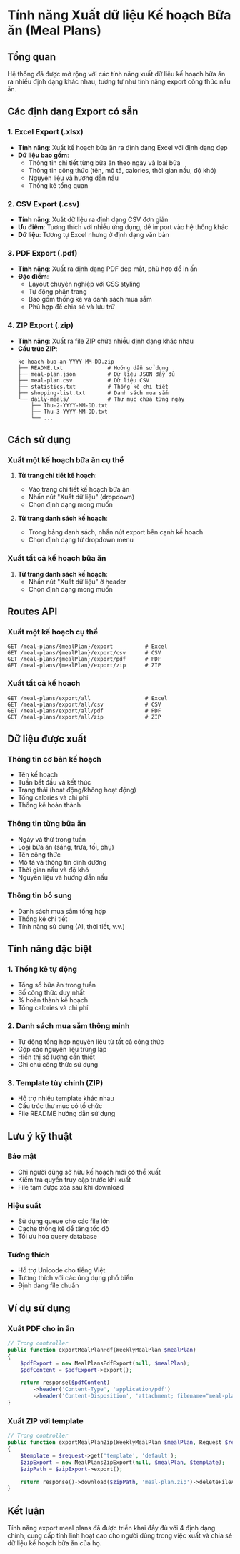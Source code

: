 # Tính năng Xuất dữ liệu Kế hoạch Bữa ăn (Meal Plans)

## Tổng quan

Hệ thống đã được mở rộng với các tính năng xuất dữ liệu kế hoạch bữa ăn ra nhiều định dạng khác nhau, tương tự như tính năng export công thức nấu ăn.

## Các định dạng Export có sẵn

### 1. Excel Export (.xlsx)

-   **Tính năng**: Xuất kế hoạch bữa ăn ra định dạng Excel với định dạng đẹp
-   **Dữ liệu bao gồm**:
    -   Thông tin chi tiết từng bữa ăn theo ngày và loại bữa
    -   Thông tin công thức (tên, mô tả, calories, thời gian nấu, độ khó)
    -   Nguyên liệu và hướng dẫn nấu
    -   Thống kê tổng quan

### 2. CSV Export (.csv)

-   **Tính năng**: Xuất dữ liệu ra định dạng CSV đơn giản
-   **Ưu điểm**: Tương thích với nhiều ứng dụng, dễ import vào hệ thống khác
-   **Dữ liệu**: Tương tự Excel nhưng ở định dạng văn bản

### 3. PDF Export (.pdf)

-   **Tính năng**: Xuất ra định dạng PDF đẹp mắt, phù hợp để in ấn
-   **Đặc điểm**:
    -   Layout chuyên nghiệp với CSS styling
    -   Tự động phân trang
    -   Bao gồm thống kê và danh sách mua sắm
    -   Phù hợp để chia sẻ và lưu trữ

### 4. ZIP Export (.zip)

-   **Tính năng**: Xuất ra file ZIP chứa nhiều định dạng khác nhau
-   **Cấu trúc ZIP**:
    ```
    ke-hoach-bua-an-YYYY-MM-DD.zip
    ├── README.txt              # Hướng dẫn sử dụng
    ├── meal-plan.json          # Dữ liệu JSON đầy đủ
    ├── meal-plan.csv           # Dữ liệu CSV
    ├── statistics.txt          # Thống kê chi tiết
    ├── shopping-list.txt       # Danh sách mua sắm
    └── daily-meals/            # Thư mục chứa từng ngày
        ├── Thu-2-YYYY-MM-DD.txt
        ├── Thu-3-YYYY-MM-DD.txt
        └── ...
    ```

## Cách sử dụng

### Xuất một kế hoạch bữa ăn cụ thể

1. **Từ trang chi tiết kế hoạch**:

    - Vào trang chi tiết kế hoạch bữa ăn
    - Nhấn nút "Xuất dữ liệu" (dropdown)
    - Chọn định dạng mong muốn

2. **Từ trang danh sách kế hoạch**:
    - Trong bảng danh sách, nhấn nút export bên cạnh kế hoạch
    - Chọn định dạng từ dropdown menu

### Xuất tất cả kế hoạch bữa ăn

1. **Từ trang danh sách kế hoạch**:
    - Nhấn nút "Xuất dữ liệu" ở header
    - Chọn định dạng mong muốn

## Routes API

### Xuất một kế hoạch cụ thể

```
GET /meal-plans/{mealPlan}/export          # Excel
GET /meal-plans/{mealPlan}/export/csv      # CSV
GET /meal-plans/{mealPlan}/export/pdf      # PDF
GET /meal-plans/{mealPlan}/export/zip      # ZIP
```

### Xuất tất cả kế hoạch

```
GET /meal-plans/export/all                 # Excel
GET /meal-plans/export/all/csv             # CSV
GET /meal-plans/export/all/pdf             # PDF
GET /meal-plans/export/all/zip             # ZIP
```

## Dữ liệu được xuất

### Thông tin cơ bản kế hoạch

-   Tên kế hoạch
-   Tuần bắt đầu và kết thúc
-   Trạng thái (hoạt động/không hoạt động)
-   Tổng calories và chi phí
-   Thống kê hoàn thành

### Thông tin từng bữa ăn

-   Ngày và thứ trong tuần
-   Loại bữa ăn (sáng, trưa, tối, phụ)
-   Tên công thức
-   Mô tả và thông tin dinh dưỡng
-   Thời gian nấu và độ khó
-   Nguyên liệu và hướng dẫn nấu

### Thông tin bổ sung

-   Danh sách mua sắm tổng hợp
-   Thống kê chi tiết
-   Tính năng sử dụng (AI, thời tiết, v.v.)

## Tính năng đặc biệt

### 1. Thống kê tự động

-   Tổng số bữa ăn trong tuần
-   Số công thức duy nhất
-   % hoàn thành kế hoạch
-   Tổng calories và chi phí

### 2. Danh sách mua sắm thông minh

-   Tự động tổng hợp nguyên liệu từ tất cả công thức
-   Gộp các nguyên liệu trùng lặp
-   Hiển thị số lượng cần thiết
-   Ghi chú công thức sử dụng

### 3. Template tùy chỉnh (ZIP)

-   Hỗ trợ nhiều template khác nhau
-   Cấu trúc thư mục có tổ chức
-   File README hướng dẫn sử dụng

## Lưu ý kỹ thuật

### Bảo mật

-   Chỉ người dùng sở hữu kế hoạch mới có thể xuất
-   Kiểm tra quyền truy cập trước khi xuất
-   File tạm được xóa sau khi download

### Hiệu suất

-   Sử dụng queue cho các file lớn
-   Cache thống kê để tăng tốc độ
-   Tối ưu hóa query database

### Tương thích

-   Hỗ trợ Unicode cho tiếng Việt
-   Tương thích với các ứng dụng phổ biến
-   Định dạng file chuẩn

## Ví dụ sử dụng

### Xuất PDF cho in ấn

```php
// Trong controller
public function exportMealPlanPdf(WeeklyMealPlan $mealPlan)
{
    $pdfExport = new MealPlansPdfExport(null, $mealPlan);
    $pdfContent = $pdfExport->export();

    return response($pdfContent)
        ->header('Content-Type', 'application/pdf')
        ->header('Content-Disposition', 'attachment; filename="meal-plan.pdf"');
}
```

### Xuất ZIP với template

```php
// Trong controller
public function exportMealPlanZip(WeeklyMealPlan $mealPlan, Request $request)
{
    $template = $request->get('template', 'default');
    $zipExport = new MealPlansZipExport(null, $mealPlan, $template);
    $zipPath = $zipExport->export();

    return response()->download($zipPath, 'meal-plan.zip')->deleteFileAfterSend();
}
```

## Kết luận

Tính năng export meal plans đã được triển khai đầy đủ với 4 định dạng chính, cung cấp tính linh hoạt cao cho người dùng trong việc xuất và chia sẻ dữ liệu kế hoạch bữa ăn của họ.
